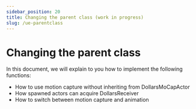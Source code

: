 ```yaml
---
sidebar_position: 20
title: Changing the parent class (work in progress)
slug: /ue-parentclass
---
```


# Changing the parent class

In this document, we will explain to you how to implement the following functions:

- How to use motion capture without inheriting from DollarsMoCapActor
- How spawned actors can acquire DollarsReceiver
- How to switch between motion capture and animation
